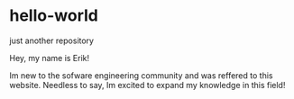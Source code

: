 # hello-world
just another repository

Hey, my name is Erik!

Im new to the sofware engineering community and was reffered to this website.
Needless to say, Im excited to expand my knowledge in this field!

